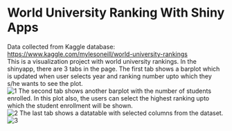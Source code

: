 # World University Ranking With Shiny Apps
Data collected from Kaggle database: https://www.kaggle.com/mylesoneill/world-university-rankings  
This is a visualization project with world university rankings. In the shinyapp, there are 3 tabs in the page. The first tab shows a barplot which is updated when user selects year and ranking number upto which they s/he wants to see the plot.  
![1](https://user-images.githubusercontent.com/5343403/36649351-07bd69d4-1a62-11e8-9a14-52a53283d874.PNG)
The second tab shows another barplot with the number of students enrolled. In this plot also, the users can select the highest ranking upto which the student enrollment will be shown.  
![2](https://user-images.githubusercontent.com/5343403/36649354-0a4da75e-1a62-11e8-8a24-57281b5c59c9.PNG)
The last tab shows a datatable with selected columns from the dataset.  
![3](https://user-images.githubusercontent.com/5343403/36649356-0cd94a96-1a62-11e8-8cc3-8c7f95d8910d.PNG)
